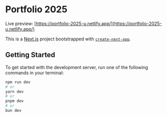 # Portfolio 2025

Live preview: [https://portfolio-2025-u.netlify.app/](https://portfolio-2025-u.netlify.app/)

This is a [Next.js](https://nextjs.org) project bootstrapped with [`create-next-app`](https://github.com/vercel/next.js/tree/canary/packages/create-next-app).

## Getting Started

To get started with the development server, run one of the following commands in your terminal:

```bash
npm run dev
# or
yarn dev
# or
pnpm dev
# or
bun dev
